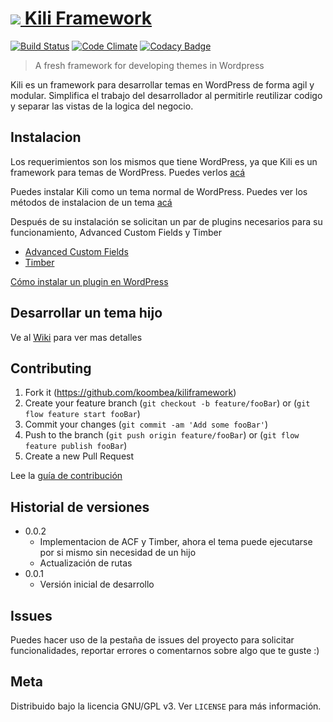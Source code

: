 # <a href="https://www.kiliframework.org" target="_blank"><img src="https://www.kiliframework.org/wp-content/uploads/2017/09/kili-slack-43px.png"> Kili Framework</a>

[![Build Status](https://travis-ci.org/koombea/kiliframework.svg?branch=develop)](https://travis-ci.org/koombea/kiliframework) [![Code Climate](https://codeclimate.com/github/koombea/kiliframework/badges/gpa.svg)](https://codeclimate.com/github/koombea/kiliframework) [![Codacy Badge](https://api.codacy.com/project/badge/Grade/fcc1b5b632ff43c7b89d1383360d2483)](https://www.codacy.com/app/fabolivark/kiliframework?utm_source=github.com&amp;utm_medium=referral&amp;utm_content=koombea/kiliframework&amp;utm_campaign=Badge_Grade)
> A fresh framework for developing themes in Wordpress

Kili es un framework para desarrollar temas en WordPress de forma agil y modular. Simplifica el trabajo del desarrollador al permitirle reutilizar codigo y separar las vistas de la logica del negocio.

## Instalacion

Los requerimientos son los mismos que tiene WordPress, ya que Kili es un framework para temas de WordPress. Puedes verlos [acá](https://wordpress.org/about/requirements/)

Puedes instalar Kili como un tema normal de WordPress. Puedes ver los métodos de instalacion de un tema [acá](http://www.wpbeginner.com/beginners-guide/how-to-install-a-wordpress-theme/)

Después de su instalación se solicitan un par de plugins necesarios para su funcionamiento, Advanced Custom Fields y Timber

* [Advanced Custom Fields](https://github.com/AdvancedCustomFields/acf)
* [Timber](https://github.com/timber/timber)

[Cómo instalar un plugin en WordPress](http://www.wpbeginner.com/beginners-guide/step-by-step-guide-to-install-a-wordpress-plugin-for-beginners/)

## Desarrollar un tema hijo

Ve al [Wiki](https://github.com/koombea/kiliframework/wiki) para ver mas detalles

## Contributing

1. Fork it (<https://github.com/koombea/kiliframework>)
2. Create your feature branch (`git checkout -b feature/fooBar`) or (`git flow feature start fooBar`)
3. Commit your changes (`git commit -am 'Add some fooBar'`)
4. Push to the branch (`git push origin feature/fooBar`) or (`git flow feature publish fooBar`)
5. Create a new Pull Request

Lee la [guía de contribución](CONTRIBUTING.md)

## Historial de versiones

* 0.0.2
  * Implementacion de ACF y Timber, ahora el tema puede ejecutarse por si mismo sin necesidad de un hijo
  * Actualización de rutas
* 0.0.1
  * Versión inicial de desarrollo

## Issues

Puedes hacer uso de la pestaña de issues del proyecto para solicitar funcionalidades, reportar errores o comentarnos sobre algo que te guste :)

## Meta

Distribuido bajo la licencia GNU/GPL v3. Ver ``LICENSE`` para más información.
